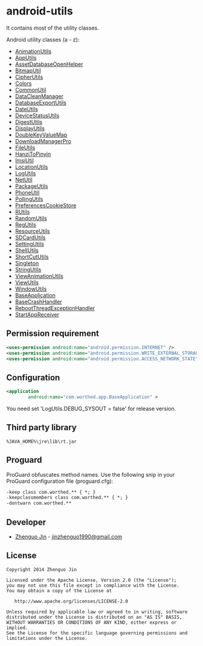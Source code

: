 android-utils
=============

  It contains most of the utility classes. 
  
Android utility classes (a - z):

 * [AnimationUtils][1]
 * [AppUtils][2]
 * [AssetDatabaseOpenHelper][3]
 * [BitmapUtil][4]
 * [CipherUtils][5]
 * [Colors][6] 
 * [CommonUtil][7]
 * [DataCleanManager][8]
 * [DatabaseExportUtils][9]
 * [DateUtils][10]
 * [DeviceStatusUtils][11]
 * [DigestUtils][12]
 * [DisplayUtils][13]
 * [DoubleKeyValueMap][14] 
 * [DownloadManagerPro][15]
 * [FileUtils][16]
 * [HanziToPinyin][17]
 * [ImsiUtil][18]
 * [LocationUtils][19]
 * [LogUtils][20]
 * [NetUtil][21]
 * [PackageUtils][22] 
 * [PhoneUtil][23]
 * [PollingUtils][24]
 * [PreferencesCookieStore][25]
 * [RUtils][26]
 * [RandomUtils][27]
 * [RegUtils][28]
 * [ResourceUtils][29]
 * [SDCardUtils][30] 
 * [SettingUtils][31]
 * [ShellUtils][32]
 * [ShortCutUtils][33]
 * [Singleton][34]
 * [StringUtils][35]
 * [ViewAnimationUtils][36]
 * [ViewUtils][37]
 * [WindowUtils][38]
 * [BaseApplication][39]
 * [BaseCrashHandler][40]
 * [RebootThreadExceptionHandler][41]
 * [StartAppReceiver][42]

Permission requirement
----------------------

```xml
<uses-permission android:name="android.permission.INTERNET" />
<uses-permission android:name="android.permission.WRITE_EXTERNAL_STORAGE" />
<uses-permission android:name="android.permission.ACCESS_NETWORK_STATE" />
```

Configuration
-------------

```xml
<application
        android:name="com.worthed.app.BaseApplication" >
```
You need set 'LogUtils.DEBUG_SYSOUT = false' for release version.

Third party library
-------------------

```
%JAVA_HOME%\jre\lib\rt.jar
```


Proguard
--------

  ProGuard obfuscates method names. Use the following snip in your ProGuard configuration file (proguard.cfg):

``` xml
-keep class com.worthed.** { *; }
-keepclassmembers class com.worthed.** { *; }
-dontwarn com.worthed.**
```

Developer
---------

* [Zhenguo Jin](https://worthed.com) - <jinzhenguo1990@gmail.com>


License
-------

    Copyright 2014 Zhenguo Jin

    Licensed under the Apache License, Version 2.0 (the "License");
    you may not use this file except in compliance with the License.
    You may obtain a copy of the License at

       http://www.apache.org/licenses/LICENSE-2.0

    Unless required by applicable law or agreed to in writing, software
    distributed under the License is distributed on an "AS IS" BASIS,
    WITHOUT WARRANTIES OR CONDITIONS OF ANY KIND, either express or implied.
    See the License for the specific language governing permissions and
    limitations under the License.

[1]: https://github.com/jingle1267/android-utils/blob/master/src/com/worthed/util/AnimationUtils.java
[2]: https://github.com/jingle1267/android-utils/blob/master/src/com/worthed/util/AppUtils.java
[3]: https://github.com/jingle1267/android-utils/blob/master/src/com/worthed/util/AssetDatabaseOpenHelper.java
[4]: https://github.com/jingle1267/android-utils/blob/master/src/com/worthed/util/BitmapUtil.java
[5]: https://github.com/jingle1267/android-utils/blob/master/src/com/worthed/util/CipherUtils.java
[6]: https://github.com/jingle1267/android-utils/blob/master/src/com/worthed/util/Colors.java
[7]: https://github.com/jingle1267/android-utils/blob/master/src/com/worthed/util/CommonUtil.java
[8]: https://github.com/jingle1267/android-utils/blob/master/src/com/worthed/util/DataCleanManager.java
[9]: https://github.com/jingle1267/android-utils/blob/master/src/com/worthed/util/DatabaseExportUtils.java
[10]: https://github.com/jingle1267/android-utils/blob/master/src/com/worthed/util/DateUtils.java
[11]: https://github.com/jingle1267/android-utils/blob/master/src/com/worthed/util/DeviceStatusUtils.java
[12]: https://github.com/jingle1267/android-utils/blob/master/src/com/worthed/util/DigestUtils.java
[13]: https://github.com/jingle1267/android-utils/blob/master/src/com/worthed/util/DisplayUtils.java
[14]: https://github.com/jingle1267/android-utils/blob/master/src/com/worthed/util/DoubleKeyValueMap.java
[15]: https://github.com/jingle1267/android-utils/blob/master/src/com/worthed/util/DownloadManagerPro.java
[16]: https://github.com/jingle1267/android-utils/blob/master/src/com/worthed/util/FileUtils.java
[17]: https://github.com/jingle1267/android-utils/blob/master/src/com/worthed/util/HanziToPinyin.java
[18]: https://github.com/jingle1267/android-utils/blob/master/src/com/worthed/util/ImsiUtil.java
[19]: https://github.com/jingle1267/android-utils/blob/master/src/com/worthed/util/LocationUtils.java
[20]: https://github.com/jingle1267/android-utils/blob/master/src/com/worthed/util/LogUtils.java
[21]: https://github.com/jingle1267/android-utils/blob/master/src/com/worthed/util/NetUtil.java
[22]: https://github.com/jingle1267/android-utils/blob/master/src/com/worthed/util/PackageUtils.java
[23]: https://github.com/jingle1267/android-utils/blob/master/src/com/worthed/util/PhoneUtil.java
[24]: https://github.com/jingle1267/android-utils/blob/master/src/com/worthed/util/PollingUtils.java
[25]: https://github.com/jingle1267/android-utils/blob/master/src/com/worthed/util/PreferencesCookieStore.java
[26]: https://github.com/jingle1267/android-utils/blob/master/src/com/worthed/util/RUtils.java
[27]: https://github.com/jingle1267/android-utils/blob/master/src/com/worthed/util/RandomUtils.java
[28]: https://github.com/jingle1267/android-utils/blob/master/src/com/worthed/util/RegUtils.java
[29]: https://github.com/jingle1267/android-utils/blob/master/src/com/worthed/util/ResourceUtils.java
[30]: https://github.com/jingle1267/android-utils/blob/master/src/com/worthed/util/SDCardUtils.java
[31]: https://github.com/jingle1267/android-utils/blob/master/src/com/worthed/util/SettingUtils.java
[32]: https://github.com/jingle1267/android-utils/blob/master/src/com/worthed/util/ShellUtils.java
[33]: https://github.com/jingle1267/android-utils/blob/master/src/com/worthed/util/ShortCutUtils.java
[34]: https://github.com/jingle1267/android-utils/blob/master/src/com/worthed/util/Singleton.java
[35]: https://github.com/jingle1267/android-utils/blob/master/src/com/worthed/util/StringUtils.java
[36]: https://github.com/jingle1267/android-utils/blob/master/src/com/worthed/util/ViewAnimationUtils.java
[37]: https://github.com/jingle1267/android-utils/blob/master/src/com/worthed/util/ViewUtils.java
[38]: https://github.com/jingle1267/android-utils/blob/master/src/com/worthed/util/WindowUtils.java

[39]: https://github.com/jingle1267/android-utils/blob/master/src/com/worthed/app/BaseApplication.java
[40]: https://github.com/jingle1267/android-utils/blob/master/src/com/worthed/app/BaseCrashHandler.java
[41]: https://github.com/jingle1267/android-utils/blob/master/src/com/worthed/app/RebootThreadExceptionHandler.java
[42]: https://github.com/jingle1267/android-utils/blob/master/src/com/worthed/app/StartAppReceiver.java
 